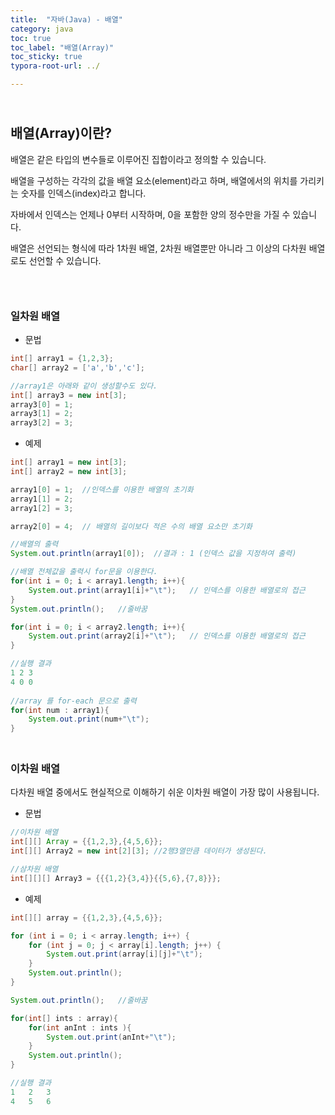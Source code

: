 ```yaml
---
title:  "자바(Java) - 배열"
category: java
toc: true
toc_label: "배열(Array)"
toc_sticky: true
typora-root-url: ../

---
```


## <br>배열(Array)이란?

배열은 같은 타입의 변수들로 이루어진 집합이라고 정의할 수 있습니다.

배열을 구성하는 각각의 값을 배열 요소(element)라고 하며, 배열에서의 위치를 가리키는 숫자를 인덱스(index)라고 합니다.

자바에서 인덱스는 언제나 0부터 시작하며, 0을 포함한 양의 정수만을 가질 수 있습니다.

배열은 선언되는 형식에 따라 1차원 배열, 2차원 배열뿐만 아니라 그 이상의 다차원 배열로도 선언할 수 있습니다.

### <br>

### 일차원 배열

- 문법

```java
int[] array1 = {1,2,3};
char[] array2 = ['a','b','c'];

//array1은 아래와 같이 생성할수도 있다.
int[] array3 = new int[3];
array3[0] = 1;
array3[1] = 2;
array3[2] = 3;
```

- 예제

```java
int[] array1 = new int[3];
int[] array2 = new int[3];

array1[0] = 1;	//인덱스를 이용한 배열의 초기화
array1[1] = 2;
array1[2] = 3;

array2[0] = 4;	// 배열의 길이보다 적은 수의 배열 요소만 초기화

//배열의 출력
System.out.println(array1[0]);	//결과 : 1 (인덱스 값을 지정하여 출력)

//배열 전체값을 출력시 for문을 이용한다.
for(int i = 0; i < array1.length; i++){
    System.out.print(array1[i]+"\t");	// 인덱스를 이용한 배열로의 접근
}
System.out.println();	//줄바꿈

for(int i = 0; i < array2.length; i++){
    System.out.print(array2[i]+"\t");	// 인덱스를 이용한 배열로의 접근
}

//실행 결과
1 2 3
4 0 0
    
//array 를 for-each 문으로 출력
for(int num : array1){
    System.out.print(num+"\t");
}

```

### <br>이차원 배열

다차원 배열 중에서도 현실적으로 이해하기 쉬운 이차원 배열이 가장 많이 사용됩니다.

- 문법

```java
//이차원 배열
int[][] Array = {{1,2,3},{4,5,6}};
int[][] Array2 = new int[2][3];	//2행3열만큼 데이터가 생성된다.

//삼차원 배열
int[][][] Array3 = {{{1,2}{3,4}}{{5,6},{7,8}}};
```

- 예제

```java
int[][] array = {{1,2,3},{4,5,6}};

for (int i = 0; i < array.length; i++) {
    for (int j = 0; j < array[i].length; j++) {
        System.out.print(array[i][j]+"\t");
    }
    System.out.println();
}

System.out.println();	//줄바꿈

for(int[] ints : array){
    for(int anInt : ints ){
        System.out.print(anInt+"\t");
    }
    System.out.println();
}

//실행 결과
1	2	3	
4	5	6	
```
